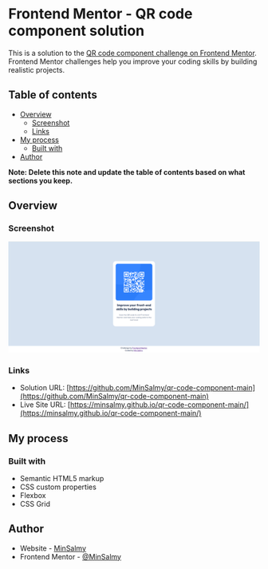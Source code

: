 # Frontend Mentor - QR code component solution

This is a solution to the [QR code component challenge on Frontend Mentor](https://www.frontendmentor.io/challenges/qr-code-component-iux_sIO_H). Frontend Mentor challenges help you improve your coding skills by building realistic projects. 

## Table of contents

- [Overview](#overview)
  - [Screenshot](#screenshot)
  - [Links](#links)
- [My process](#my-process)
  - [Built with](#built-with)
- [Author](#author)

**Note: Delete this note and update the table of contents based on what sections you keep.**

## Overview

### Screenshot

![Screenshot for the QR code component coding challenge](./screenshot.png)

### Links

- Solution URL: [https://github.com/MinSalmy/qr-code-component-main](https://github.com/MinSalmy/qr-code-component-main)
- Live Site URL: [https://minsalmy.github.io/qr-code-component-main/](https://minsalmy.github.io/qr-code-component-main/)

## My process

### Built with

- Semantic HTML5 markup
- CSS custom properties
- Flexbox
- CSS Grid

## Author

- Website - [MinSalmy](https://github.com/MinSalmy)
- Frontend Mentor - [@MinSalmy](https://www.frontendmentor.io/profile/MinSalmy)
